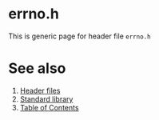 # errno.h
This is generic page for header file `errno.h`
# See also
1. [Header files](README.md)
2. [Standard library](../README.md)
3. [Table of Contents](../../README.md)
